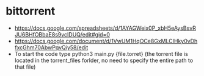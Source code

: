 # bittorrent
- https://docs.google.com/spreadsheets/d/1AYAGWeix0P_xbH5eAysBsvRJU6BHfOBbaE8s9vcIDUQ/edit#gid=0
- https://docs.google.com/document/d/1VwUM1HqOCe8GxMLCIHky0vDhfxcGhm70AbwPqvQiy58/edit
- To start the code type python3 main.py {file.torret} (the torrent file is located in the torrent_files forlder, no need to specify the entire path to that file)
